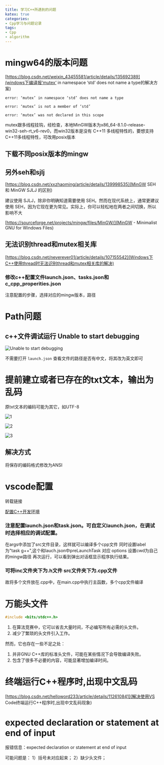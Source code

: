 ```yaml
---
title: 学习C++所遇到的问题
katex: true
categories: 
- Cpp学习与问题记录
tags:
- Cpp
- algorithm
---
```


# mingw64的版本问题
[https://blog.csdn.net/weixin_43455581/article/details/135692389](windows下编译报‘mutex‘ in namespace ‘std‘ does not name a type的解决方案)
```shell
error: ‘mutex’ in namespace ‘std’ does not name a type

error: ‘mutex’ is not a member of ‘std’

error: ‘mutex’ was not declared in this scope
```

mutex跟多线程挂钩，经检查，本地MinGW版本为x86_64-8.1.0-release-win32-seh-rt_v6-rev0，而win32版本是没有 C++11 多线程特性的，要想支持C++11多线程特性，可改用posix版本

## 下载不同posix版本的mingw

## 另外seh和sjlj
[https://blog.csdn.net/xxzhaoming/article/details/139998535](MinGW SEH 和 MinGW SJLJ 的区别)

建议使用 SJLJ，除非你明确知道需要使用 SEH。然而在现代系统上，通常更建议使用 SEH，因为它现在更为常见。实际上，你可以轻松地在两者之间切换，所以影响不大

[https://sourceforge.net/projects/mingw/files/MinGW/](MinGW - Minimalist GNU for Windows Files)

## 无法识别thread和mutex相关库
[https://blog.csdn.net/neverever01/article/details/107155542](Windows下C++使用thread时无法识别thread和mutex相关库的解决)

### 修改c++配置文件launch.json、tasks.json和c_cpp_properities.json
注意配置的步骤，选择对应的mingw版本，路径


# Path问题

## c++文件调试运行 Unable to start debugging

![Unable to start debugging](https://s2.loli.net/2024/04/03/6oKmCeawpBSIZ2A.png)

不需要打开 `launch.json` 查看文件的路径是否有中文，将其改为英文即可

# 提前建立或者已存在的txt文本，输出为乱码

原txt文本的编码可能为其它，如UTF-8

![1](https://s2.loli.net/2024/04/03/3dMYGs7xXkKBQEA.png)

![2](https://s2.loli.net/2024/04/03/IE8W7qtTuHiZvD1.png)

![3](https://s2.loli.net/2024/04/03/6E94idm2ZhbVARQ.png)

## 解决方式
将保存的编码格式修改为ANSI

# vscode配置
转载链接

[配置C++开发环境](https://gitbookcpp.llfc.club/sections/cpp/section1/cpp02.html)

### 注意配置launch.json和task.json。可自定义launch.json，在调试时选择相应的调试配置。

在args中添加了src文件目录，这样就可以编译多个cpp文件 同时设置label为"task g++",这个和lauch.json中preLaunchTask 对应 options 设置cwd为自己的mingw路径 再次运行，可以看到弹出对话框显示程序执行结果。

### 可将inc文件夹下为.h文件 src文件夹下为.cpp文件

故将多个文件放在.cpp中，在main.cpp中执行主函数，多个cpp文件编译

# 万能头文件
```cpp
#include <bits/stdc++.h>
```
1. 在算法竞赛中，它可以省去大量时间，不必编写所有必需的头文件。
2. 减少了繁琐的头文件引入工作。

然而，它也存在一些不足之处：
1. 并非GNU C++库的标准头文件，可能在某些情况下会导致编译失败。
2. 包含了很多不必要的内容，可能显著增加编译时间。


# 终端运行C++程序时,出现中文乱码
[https://blog.csdn.net/helloword233/article/details/112610841](解决使用VS Code终端运行C++程序时,出现中文乱码现象)


# expected declaration or statement at end of input
报错信息：expected declaration or statement at end of input

可能问题是：
    1）括号未对应起来；
    2）缺少头文件；
